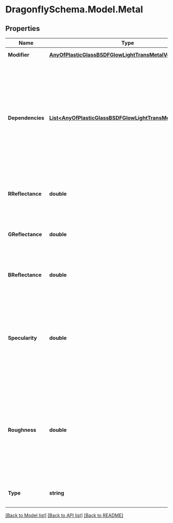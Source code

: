 
# DragonflySchema.Model.Metal

## Properties

Name | Type | Description | Notes
------------ | ------------- | ------------- | -------------
**Modifier** | [**AnyOfPlasticGlassBSDFGlowLightTransMetalVoidMirror**](AnyOfPlasticGlassBSDFGlowLightTransMetalVoidMirror.md) | Material modifier. | [optional] 
**Dependencies** | [**List&lt;AnyOfPlasticGlassBSDFGlowLightTransMetalVoidMirror&gt;**](AnyOfPlasticGlassBSDFGlowLightTransMetalVoidMirror.md) | List of modifiers that this modifier depends on. This argument is only useful for defining advanced modifiers where the modifier is defined based on other modifiers. | [optional] 
**RReflectance** | **double** | A value between 0 and 1 for the red channel reflectance. | [optional] [default to 0.0D]
**GReflectance** | **double** | A value between 0 and 1 for the green channel reflectance. | [optional] [default to 0.0D]
**BReflectance** | **double** | A value between 0 and 1 for the blue channel reflectance. | [optional] [default to 0.0D]
**Specularity** | **double** | A value between 0 and 1 for the fraction of specularity. Specularity fractions lower than 0.9 are not realistic for metallic materials. | [optional] [default to 0.9D]
**Roughness** | **double** | A value between 0 and 1 for the roughness, specified as the RMS slope of surface facets. Roughness greater than 0.2 are not realistic. | [optional] [default to 0D]
**Type** | **string** |  | [optional] [readonly] [default to "Metal"]

[[Back to Model list]](../README.md#documentation-for-models)
[[Back to API list]](../README.md#documentation-for-api-endpoints)
[[Back to README]](../README.md)

